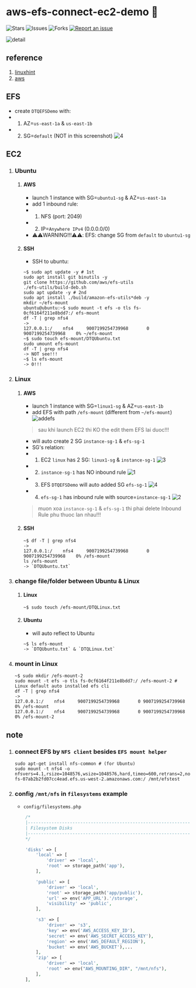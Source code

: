 # aws-efs-connect-ec2-demo 🐳

![Stars](https://img.shields.io/github/stars/tquangdo/aws-efs-connect-ec2-demo?color=f05340)
![Issues](https://img.shields.io/github/issues/tquangdo/aws-efs-connect-ec2-demo?color=f05340)
![Forks](https://img.shields.io/github/forks/tquangdo/aws-efs-connect-ec2-demo?color=f05340)
[![Report an issue](https://img.shields.io/badge/Support-Issues-green)](https://github.com/tquangdo/aws-efs-connect-ec2-demo/issues/new)

![detail](screenshots/detail.png)

## reference
1. [linuxhint](https://linuxhint.com/mount-efs-ec2-instances/)
2. [aws](https://docs.aws.amazon.com/efs/latest/ug/troubleshooting-efs-mounting.html)

## EFS
- create `DTQEFSDemo` with:
- 1. AZ=`us-east-1a` & `us-east-1b`
- 2. SG=`default` (NOT in this screenshot)
![4](screenshots/4.png)

## EC2
1. ### Ubuntu
    1. #### AWS
        - launch 1 instance with SG=`ubuntu1-sg` & AZ=`us-east-1a`
        - add 1 inbound rule:
        - 1. NFS (port: 2049)
        - 2. IP=`Anywhere IPv4` (0.0.0.0/0)
        - ⚠️⚠️WARNING!!!⚠️⚠️: EFS: change SG from `default` to `ubuntu1-sg`
    1. #### SSH
        - SSH to ubuntu:
        ```shell
        ~$ sudo apt update -y # 1st
        sudo apt install git binutils -y
        git clone https://github.com/aws/efs-utils
        ./efs-utils/build-deb.sh
        sudo apt update -y # 2nd
        sudo apt install ./build/amazon-efs-utils*deb -y
        mkdir ~/efs-mount
        ubuntu@ubuntu:~$ sudo mount -t efs -o tls fs-0cf6164f211e8bdd7:/ efs-mount
        df -T | grep nfs4
        ->
        127.0.0.1:/    nfs4     9007199254739968       0 9007199254739968    0% ~/efs-mount
        ~$ sudo touch efs-mount/DTQUbuntu.txt
        sudo umount efs-mount
        df -T | grep nfs4
        -> NOT see!!!
        ~$ ls efs-mount
        -> 0!!!
        ```
1. ### Linux
    1. #### AWS
        - launch 1 instance with SG=`linux1-sg` & AZ=`us-east-1b`
        - add EFS with path `/efs-mount` (different from `~/efs-mount`)
        ![addefs](screenshots/addefs.png)
        > sau khi launch EC2 thi KO the edit them EFS lai duoc!!!
        - will auto create 2 SG `instance-sg-1` & `efs-sg-1`
        - SG's relation:
        - 1. EC2 `linux` has 2 SG: `linux1-sg` & `instance-sg-1`
        ![3](screenshots/3.png)
        - 2. `instance-sg-1` has NO inbound rule
        ![1](screenshots/1.png)
        - 3. EFS `DTQEFSDemo` will auto added SG `efs-sg-1`
        ![4](screenshots/4.png)
        - 4. `efs-sg-1` has inbound rule with source=`instance-sg-1`
        ![2](screenshots/2.png)
        > muon xoa `instance-sg-1` & `efs-sg-1` thi phai delete Inbound Rule phu thuoc lan nhau!!!
    1. #### SSH
        ```shell
        ~$ df -T | grep nfs4
        ->
        127.0.0.1:/    nfs4     9007199254739968       0 9007199254739968    0% /efs-mount
        ls /efs-mount
        -> `DTQUbuntu.txt`
        ```
1. ### change file/folder between Ubuntu & Linux
    1. #### Linux
        ```shell
        ~$ sudo touch /efs-mount/DTQLinux.txt
        ```
    1. #### Ubuntu
        - will auto reflect to Ubuntu
        ```shell
        ~$ ls efs-mount
        -> `DTQUbuntu.txt` & `DTQLinux.txt`
        ```
1. ### mount in Linux
    ```shell
    ~$ sudo mkdir /efs-mount-2
    sudo mount -t efs -o tls fs-0cf6164f211e8bdd7:/ /efs-mount-2 # Linux default auto installed efs cli
    df -T | grep nfs4
    ->
    127.0.0.1:/    nfs4     9007199254739968       0 9007199254739968    0% /efs-mount
    127.0.0.1:/    nfs4     9007199254739968       0 9007199254739968    0% /efs-mount-2
    ```

## note
1. ### connect EFS by `NFS client` besides `EFS mount helper`
    ```shell
    sudo apt-get install nfs-common # (for Ubuntu)
    sudo mount -t nfs4 -o nfsvers=4.1,rsize=1048576,wsize=1048576,hard,timeo=600,retrans=2,noresvport fs-07ab2b2fd07cc4ead.efs.us-west-2.amazonaws.com:/ /mnt/efstest
    ```
1. ### config `/mnt/nfs` in `filesystems` example
    - `config/filesystems.php`
    ```php
        /*
        |--------------------------------------------------------------------------
        | Filesystem Disks
        |--------------------------------------------------------------------------
        */

        'disks' => [
            'local' => [
                'driver' => 'local',
                'root' => storage_path('app'),
            ],

            'public' => [
                'driver' => 'local',
                'root' => storage_path('app/public'),
                'url' => env('APP_URL').'/storage',
                'visibility' => 'public',
            ],

            's3' => [
                'driver' => 's3',
                'key' => env('AWS_ACCESS_KEY_ID'),
                'secret' => env('AWS_SECRET_ACCESS_KEY'),
                'region' => env('AWS_DEFAULT_REGION'),
                'bucket' => env('AWS_BUCKET'),...
            ],
            'zip' => [
                'driver' => 'local',
                'root' => env("AWS_MOUNTING_DIR", "/mnt/nfs"),
            ],
        ],
    ```
